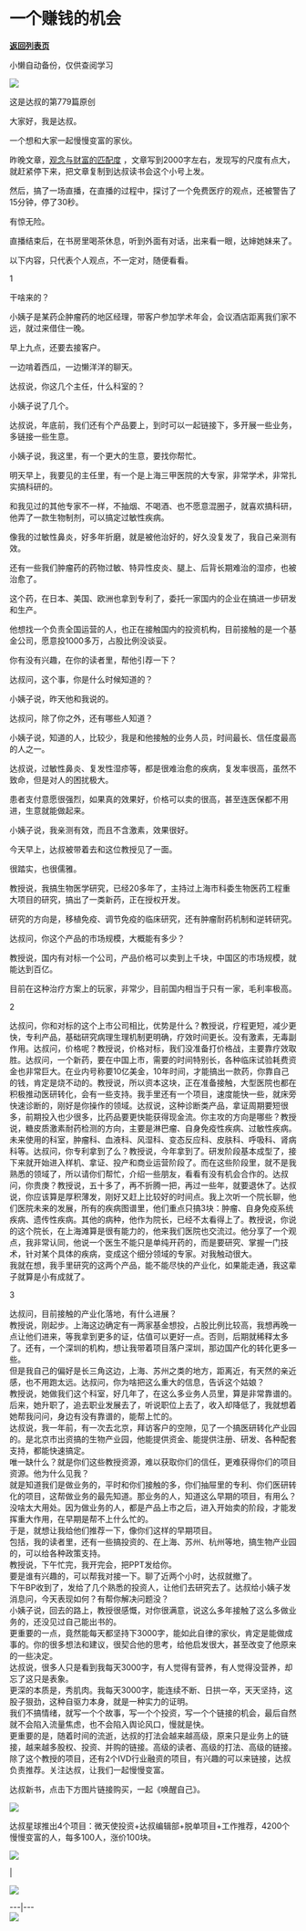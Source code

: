 # 一个赚钱的机会

[**返回列表页**](/gzh/达叔天演论)

小懒自动备份，仅供查阅学习

![](https://mmbiz.qpic.cn/mmbiz_png/7jriahnMs10LZ2ogDTFtMQZnTdcuGiaMUMibDBgE2tztbNrFgPOOlcw8OywDMvswLUTPaKwTPUmT4jJUD2UQaXuqw/640?wx_fmt=png)

这是达叔的第779篇原创

大家好，我是达叔。

一个想和大家一起慢慢变富的家伙。

昨晚文章，[观念与财富的匹配度](http://mp.weixin.qq.com/s?__biz=Mzg2NjYxNTY5NA==&mid=2247485517&idx=1&sn=08734d39e635613632be792648401679&chksm=ce4960acf93ee9ba5b3d5b238eb0004b72991c1cd07944647dc76fe6c10607dbc46718930dd4&scene=21#wechat_redirect)
，文章写到2000字左右，发现写的尺度有点大，就赶紧停下来，把文章复制到达叔读书会这个小号上发。

然后，搞了一场直播，在直播的过程中，探讨了一个免费医疗的观点，还被警告了15分钟，停了30秒。

有惊无险。  

直播结束后，在书房里喝茶休息，听到外面有对话，出来看一眼，达婶她妹来了。  

以下内容，只代表个人观点，不一定对，随便看看。

  

1

  

干啥来的？

小姨子是某药企肿瘤药的地区经理，带客户参加学术年会，会议酒店距离我们家不远，就过来借住一晚。  

早上九点，还要去接客户。  

一边啃着西瓜，一边懒洋洋的聊天。

达叔说，你这几个主任，什么科室的？

小姨子说了几个。  

达叔说，年底前，我们还有个产品要上，到时可以一起链接下，多开展一些业务，多链接一些生意。

小姨子说，我这里，有一个更大的生意，要找你帮忙。

明天早上，我要见的主任里，有一个是上海三甲医院的大专家，非常学术，非常扎实搞科研的。  

和我见过的其他专家不一样，不抽烟、不喝酒、也不愿意混圈子，就喜欢搞科研，他弄了一款生物制剂，可以搞定过敏性疾病。

像我的过敏性鼻炎，好多年折磨，就是被他治好的，好久没复发了，我自己亲测有效。

还有一些我们肿瘤药的药物过敏、特异性皮炎、腿上、后背长期难治的湿疹，也被治愈了。

这个药，在日本、美国、欧洲也拿到专利了，委托一家国内的企业在搞进一步研发和生产。

他想找一个负责全国运营的人，也正在接触国内的投资机构，目前接触的是一个基金公司，愿意投1000多万，占股比例没谈妥。

你有没有兴趣，在你的读者里，帮他引荐一下？  

达叔问，这个事，你是什么时候知道的？  

小姨子说，昨天他和我说的。

达叔问，除了你之外，还有哪些人知道？

小姨子说，知道的人，比较少，我是和他接触的业务人员，时间最长、信任度最高的人之一。  

达叔说，过敏性鼻炎、复发性湿疹等，都是很难治愈的疾病，复发率很高，虽然不致命，但是对人的困扰极大。  

患者支付意愿很强烈，如果真的效果好，价格可以卖的很高，甚至连医保都不用进，生意就能做起来。

小姨子说，我亲测有效，而且不含激素，效果很好。  

今天早上，达叔被带着去和这位教授见了一面。  

很踏实，也很儒雅。  

教授说，我搞生物医学研究，已经20多年了，主持过上海市科委生物医药工程重大项目的研究，搞出了一类新药，正在授权开发。

研究的方向是，移植免疫、调节免疫的临床研究，还有肿瘤耐药机制和逆转研究。

达叔问，你这个产品的市场规模，大概能有多少？

教授说，国内有对标一个公司，产品价格可以卖到上千块，中国区的市场规模，就能达到百亿。

目前在这种治疗方案上的玩家，非常少，目前国内相当于只有一家，毛利率极高。

  

2

  

达叔问，你和对标的这个上市公司相比，优势是什么？教授说，疗程更短，减少更快，专利产品，基础研究病理生理机制更明确，疗效时间更长。没有激素，无毒副作用。达叔问，价格呢？教授说，价格对标，我们没准备打价格战，主要靠疗效取胜。达叔问，一个新药，要在中国上市，需要的时间特别长，各种临床试验耗费资金也非常巨大。在业内号称要10亿美金，10年时间，才能搞出一款药，你靠自己的钱，肯定是烧不动的。教授说，所以资本这块，正在准备接触，大型医院也都在积极推动医研转化，会有一些支持。我手里还有一个项目，速度能快一些，就床旁快速诊断的，刚好是你操作的领域。达叔说，这种诊断类产品，拿证周期要短很多，前期投入也少很多，比药品要更快能获得现金流。你主攻的方向是哪些？教授说，糖皮质激素耐药检测的方向，主要是淋巴瘤、自身免疫性疾病、过敏性疾病。未来使用的科室，肿瘤科、血液科、风湿科、变态反应科、皮肤科、呼吸科、肾病科等。达叔问，你专利拿到了么？教授说，今年拿到了。研发阶段基本成型了，接下来就开始进入样机、拿证、投产和商业运营阶段了。而在这些阶段里，就不是我熟悉的领域了，所以请你们帮忙，介绍一些朋友，看看有没有机会合作的。达叔问，你贵庚？教授说，五十多了，再不折腾一把，再过一些年，就要退休了。达叔说，你应该算是厚积薄发，刚好又赶上比较好的时间点。我上次听一个院长聊，他们医院未来的发展，所有的疾病图谱里，他们重点只搞3块：肿瘤、自身免疫系统疾病、遗传性疾病。其他的病种，他作为院长，已经不太看得上了。教授说，你说的这个院长，在上海滩算是很有能力的，他来我们医院也交流过。他分享了一个观点，我非常认同，他说一个医生不能只是单纯开药的，而是要研究、掌握一门技术，针对某个具体的疾病，变成这个细分领域的专家。对我触动很大。  
我就在想，我手里研究的这两个产品，能不能尽快的产业化，如果能走通，我这辈子就算是小有成就了。  
  

3

  

达叔问，目前接触的产业化落地，有什么进展？  
教授说，刚起步。上海这边确定有一两家基金想投，占股比例比较高，我想再晚一点让他们进来，等我拿到更多的证，估值可以更好一点。否则，后期就稀释太多了。还有，一个深圳的机构，想让我带着项目落户深圳，那边国产化的转化更多一些。  
但是我自己的偏好是长三角这边，上海、苏州之类的地方，距离近，有天然的亲近感，也不用跑太远。达叔问，你为啥把这么重大的信息，告诉这个姑娘？  
教授说，她做我们这个科室，好几年了，在这么多业务人员里，算是非常靠谱的。  
后来，她升职了，追去职业发展去了，听说职位上去了，收入却降低了，我就想着她帮我问问，身边有没有靠谱的，能帮上忙的。  
达叔说，我一年前，有一次去北京，拜访客户的空隙，见了一个搞医研转化产业园的。是北京市出资搞的生物产业园，他能提供资金、能提供注册、研发、各种配套支持，都能快速搞定。  
唯一缺什么？就是你们这些教授资源，难以获取你们的信任，更难获得你们的项目资源。他为什么见我？  
就是知道我们是做业务的，平时和你们接触的多，你们抽屉里的专利、你们医研转化的项目，这帮做业务的最先知道。那业务的人，知道这么早期的项目，有用么？  
没啥太大用处。因为做业务的人，都是产品上市之后，进入开始卖的阶段，才能发挥重大作用，在早期是帮不上什么忙的。  
于是，就想让我给他们推荐一下，像你们这样的早期项目。  
包括，我的读者里，还有一些搞投资的、在上海、苏州、杭州等地，搞生物产业园的，可以给各种政策支持。  
教授说，下午忙完，我开完会，把PPT发给你。  
要是谁有兴趣的，可以帮我对接一下。聊了近两个小时，达叔就撤了。  
下午BP收到了，发给了几个熟悉的投资人，让他们去研究去了。达叔给小姨子发消息问，今天表现如何？有帮你解决问题没？  
小姨子说，回去的路上，教授很感慨，对你很满意，说这么多年接触了这么多做业务的，还没见过自己能出书的。  
更重要的一点，竟然能每天都坚持下3000字，能如此自律的家伙，肯定是能做成事的。你的很多想法和建议，很契合他的思考，给他启发很大，甚至改变了他原来的一些决定。  
达叔说，很多人只是看到我每天3000字，有人觉得有营养，有人觉得没营养，却忘了这只是表象。  
更深的本质是，秀肌肉。我每天3000字，能连续不断、日拱一卒，天天坚持，这股子狠劲，这种自驱力本身，就是一种实力的证明。  
我们不搞情绪，就写一个个故事，写一个个投资，写一个个链接的机会，最后自然就不会陷入流量焦虑，也不会陷入舆论风口，慢就是快。  
更重要的是，随着时间的流逝，达叔的打法会越来越高级，原来只是业务上的链接，越来越多股权、投资、并购的链接。高级的读者、高级的打法、高级的链接。  
除了这个教授的项目，还有2个IVD行业融资的项目，有兴趣的可以来链接，达叔负责推荐。关注达叔，让我们一起慢慢变富。

达叔新书，点击下方图片链接购买，一起《唤醒自己》。  

  

![](https://mmbiz.qpic.cn/mmbiz_jpg/7jriahnMs10L0ibJpHiaxzlP2YRuxiadjBiad2DibibKCcavpjUfAkYJ6Cmo7yruddKkAialciacLXG5vxJRh506AeeAH0g/640?wx_fmt=jpeg&wxfrom;=5&wx;_lazy=1&wx;_co=1)

达叔星球推出4个项目：微天使投资+达叔编辑部+脱单项目+工作推荐，4200个慢慢变富的人，每多100人，涨价100块。

![](https://mmbiz.qpic.cn/mmbiz_png/7jriahnMs10LD2GPukTxiahFI6oM4lNDvKduqV0kwaJk5SqIuadNl7VvBibLD6mVAGrWR0AeZxxR7AvoQ2UzHXBEg/640?wx_fmt=png)

  

|

![](https://mmbiz.qpic.cn/mmbiz_jpg/7jriahnMs10LD2GPukTxiahFI6oM4lNDvKGKEmMhN7fZtl6NRhbkf2Vn8krZEPbFtbNpwcFRROweibXgaVcKhxazQ/640?wx_fmt=jpeg)  
  
---|---  
[![](https://mmbiz.qpic.cn/mmbiz_jpg/7jriahnMs10LcEot1GkBPa7BXh0V8jDZeAVTtIvX8nhP84UCW4F6dTgCXjpwDo4sjSSTUJjL3KAxh0nnfNFH8wA/640?wx_fmt=jpeg)](http://mp.weixin.qq.com/s?__biz=MzA3MDQxNTg1MQ==&mid=2247490853&idx=2&sn=154cb011c0644c5d4c45f0f9c70f55dc&chksm=9f3c79a1a84bf0b761f7812cd8b0b3b525a3441beb1c132305f5f68f058a5efb0005b0a08c27&scene=21#wechat_redirect)

